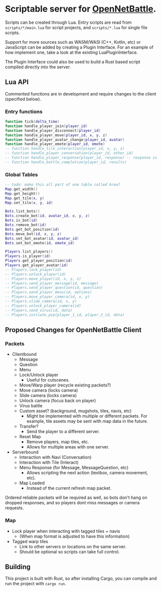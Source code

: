 # Scriptable server for [OpenNetBattle](https://github.com/TheMaverickProgrammer/OpenNetBattle).

Scripts can be created through Lua. Entry scripts are read from `scripts/*/main.lua` for script projects, and `scripts/*.lua` for single file scripts.

Support for more sources such as WASM/WASI (C++, Kotlin, etc) or JavaScript can be added by creating a Plugin Interface. For an example of how implement one, take a look at the existing LuaPluginInterface.

The Plugin Interface could also be used to build a Rust based script compiled directly into the server.

## Lua API

Commented functions are in development and require changes to the client (specified below).

### Entry functions

```Lua
function tick(delta_time)
function handle_player_join(player_id)
function handle_player_disconnect(player_id)
function handle_player_move(player_id, x, y, z)
function handle_player_avatar_change(player_id, avatar)
function handle_player_emote(player_id, emote)
-- function handle_tile_interaction(player_id, x, y, z)
-- function handle_player_conversation(player_id, other_id)
-- function handle_player_response(player_id, response) -- response is an index
-- function handle_battle_completion(player_id, results)
```

### Global Tables

```Lua
-- todo: make this all part of one table called Area?
Map.get_width()
Map.get_height()
Map.get_tile(x, y)
Map.set_tile(x, y, id)

Bots.list_bots()
Bots.create_bot(id, avatar_id, x, y, z)
Bots.is_bot(id)
Bots.remove_bot(id)
Bots.get_bot_position(id)
Bots.move_bot(id, x, y, z)
Bots.set_bot_avatar(id, avatar_id)
Bots.set_bot_emote(id, emote_id)

Players.list_players()
Players.is_player(id)
Players.get_player_position(id)
Players.get_player_avatar(id)
-- Players.lock_player(id)
-- Players.unlock_player(id)
-- Players.move_player(id, x, y, z)
-- Players.send_player_message(id, message)
-- Players.send_player_question(id, question)
-- Players.send_player_menu(id, options)
-- Players.move_player_camera(id, x, y)
-- Players.slide_camera(id, x, y)
-- Players.unlock_player_camera(id)
-- Players.send_virus(id, data)
-- Players.initiate_pvp(player_1_id, player_2_id, data)
```

## Proposed Changes for OpenNetBattle Client

### Packets

- Clientbound
  - Message
  - Question
  - Menu
  - Lock/Unlock player
    - Useful for cutscenes.
  - Move/Warp player (recycle existing packets?)
  - Move camera (locks camera)
  - Slide camera (locks camera)
  - Unlock camera (focus back on player)
  - Virus battle
  - Custom asset? (background, mugshots, tiles, navis, etc)
    - Might be implemented with multiple or different packets.
      For example, tile assets may be sent with map data in the future.
  - Transfer?
    - Send the player to a different server.
  - Reset Map
    - Remove players, map tiles, etc.
    - Allows for multiple areas with one server.
- Serverbound
  - Interaction with Navi (Conversation)
  - Interaction with Tile (Interact)
  - Menu Response (for Message, MessageQuestion, etc)
    - Allows scripting the next action (textbox, camera movement, etc).
  - Map Loaded
    - Instead of the current refresh map packet.

Ordered reliable packets will be required as well, so bots don't hang on dropped responses, and so players dont miss messages or camera requests.

### Map

- Lock player when interacting with tagged tiles + navis
  - (When map format is adjusted to have this information)
- Tagged warp tiles
  - Link to other servers or locations on the same server.
  - Should be optional so scripts can take full control.

## Building

This project is built with Rust, so after installing Cargo, you can compile and run the project with `cargo run`.
